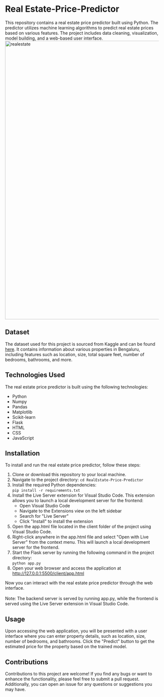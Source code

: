 <h1>Real Estate-Price-Predictor</h1>
This repository contains a real estate price predictor built using Python. The predictor utilizes machine learning algorithms to predict real estate prices based on various features. The project includes data cleaning, visualization, model building, and a web-based user interface. <br>
<img width="910" alt="realestate" src="https://github.com/Indranath165/RealEstate-Price-Predictor/assets/121590717/e6a693df-7c42-47c7-84ca-78153813956f">
<br>
<h2>Dataset</h2>
The dataset used for this project is sourced from Kaggle and can be found <a href="https://www.kaggle.com/datasets/amitabhajoy/bengaluru-house-price-data" target="_blank">here</a>. It contains information about various properties in Bengaluru, including features such as location, size, total square feet, number of bedrooms, bathrooms, and more.
<h2>Technologies Used</h2>
The real estate price predictor is built using the following technologies:
<ul>
    <li>Python</li>
    <li>Numpy</li>
    <li>Pandas</li>
    <li>Matplotlib</li>
    <li>Scikit-learn</li>
    <li>Flask</li>
    <li>HTML</li>
    <li>CSS</li>
    <li>JavaScript</li>
</ul>
<h2>Installation</h2>
To install and run the real estate price predictor, follow these steps:
<ol>
    <li>Clone or download this repository to your local machine.</li>
    <li>Navigate to the project directory: <code>cd RealEstate-Price-Predictor</code></li>
    <li>Install the required Python dependencies: <br> <code>pip install -r requirements.txt</code></li>
    <li>Install the Live Server extension for Visual Studio Code. This extension allows you to launch a local development server for the frontend:
    <ul>
        <li>Open Visual Studio Code</li>
        <li>Navigate to the Extensions view on the left sidebar</li>
        <li>Search for "Live Server"</li>
        <li>Click "Install" to install the extension</li>
    </ul></li>
    <li>Open the app.html file located in the client folder of the project using Visual Studio Code.</li>
    <li>Right-click anywhere in the app.html file and select "Open with Live Server" from the context menu. This will launch a local development server for the frontend.</li>
    <li>Start the Flask server by running the following command in the project directory: <br> <code>python app.py</code></li>
    <li>Open your web browser and access the application at <a href="http://127.0.0.1:5500/client/app.html" target="_blank">http://127.0.0.1:5500/client/app.html</a></li>
</ol>
Now you can interact with the real estate price predictor through the web interface.
<br><br>
Note: The backend server is served by running app.py, while the frontend is served using the Live Server extension in Visual Studio Code.
<h2>Usage</h2>
Upon accessing the web application, you will be presented with a user interface where you can enter property details, such as location, size, number of bedrooms, and bathrooms. Click the "Predict" button to get the estimated price for the property based on the trained model.
<h2>Contributions</h2>
Contributions to this project are welcome! If you find any bugs or want to enhance the functionality, please feel free to submit a pull request. Additionally, you can open an issue for any questions or suggestions you may have.

